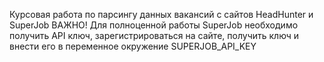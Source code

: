 Курсовая работа по парсингу данных вакансий с сайтов HeadHunter и SuperJob
ВАЖНО! Для полноценной работы SuperJob необходимо получить API ключ, зарегистрироваться на сайте, получить ключ и внести его в переменное окружение SUPERJOB_API_KEY

